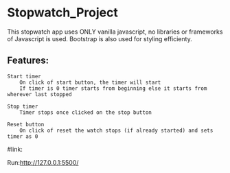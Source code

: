 # Stopwatch_Project

This stopwatch app uses ONLY vanilla javascript, no libraries or frameworks of Javascript is used. Bootstrap is also used for styling efficienty.

## Features:
    Start timer
        On click of start button, the timer will start
        If timer is 0 timer starts from beginning else it starts from wherever last stopped

    Stop timer
        Timer stops once clicked on the stop button

    Reset button
        On click of reset the watch stops (if already started) and sets timer as 0

#link:

 Run:http://127.0.0.1:5500/
          
